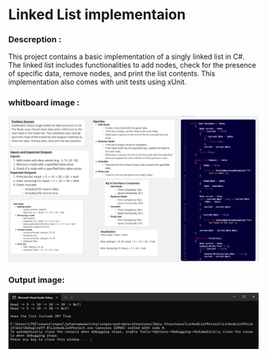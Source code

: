 # Linked List implementaion


### Descreption :
This project contains a basic implementation of a singly linked list in C#. The linked list includes functionalities to add nodes, check for the presence of specific data, remove nodes, and print the list contents. This implementation also comes with unit tests using xUnit.

### whitboard image :
![Whiteboard Image](assets/LinkedListWB2.PNG)

### Output image:
![Output Image](assets/LinkedListOP2.PNG)

